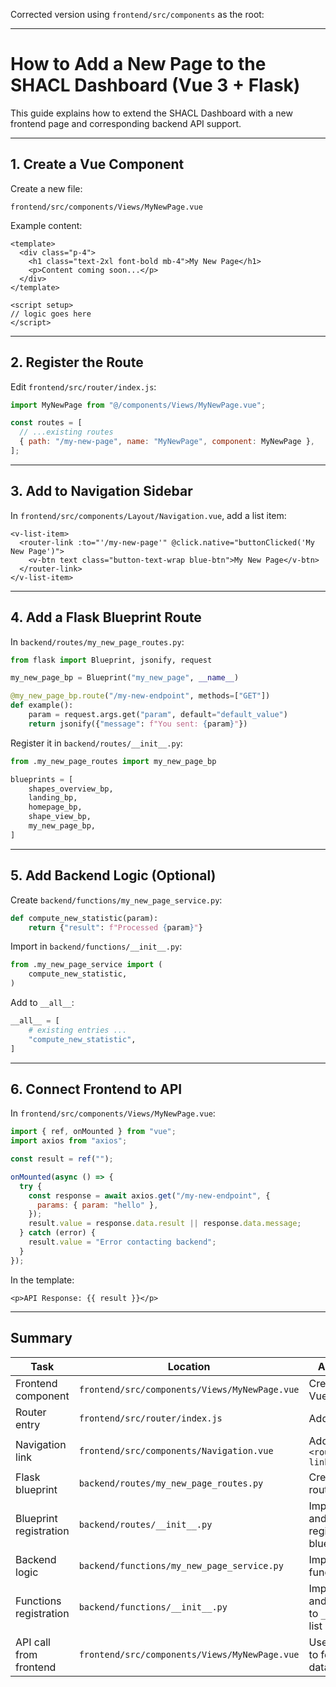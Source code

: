 Corrected version using `frontend/src/components` as the root:

---

# How to Add a New Page to the SHACL Dashboard (Vue 3 + Flask)

This guide explains how to extend the SHACL Dashboard with a new frontend page and corresponding backend API support.

---

## 1. Create a Vue Component

Create a new file:

```
frontend/src/components/Views/MyNewPage.vue
```

Example content:

```vue
<template>
  <div class="p-4">
    <h1 class="text-2xl font-bold mb-4">My New Page</h1>
    <p>Content coming soon...</p>
  </div>
</template>

<script setup>
// logic goes here
</script>
```

---

## 2. Register the Route

Edit `frontend/src/router/index.js`:

```js
import MyNewPage from "@/components/Views/MyNewPage.vue";

const routes = [
  // ...existing routes
  { path: "/my-new-page", name: "MyNewPage", component: MyNewPage },
];
```

---

## 3. Add to Navigation Sidebar

In `frontend/src/components/Layout/Navigation.vue`, add a list item:

```vue
<v-list-item>
  <router-link :to="'/my-new-page'" @click.native="buttonClicked('My New Page')">
    <v-btn text class="button-text-wrap blue-btn">My New Page</v-btn>
  </router-link>
</v-list-item>
```

---

## 4. Add a Flask Blueprint Route

In `backend/routes/my_new_page_routes.py`:

```python
from flask import Blueprint, jsonify, request

my_new_page_bp = Blueprint("my_new_page", __name__)

@my_new_page_bp.route("/my-new-endpoint", methods=["GET"])
def example():
    param = request.args.get("param", default="default_value")
    return jsonify({"message": f"You sent: {param}"})
```

Register it in `backend/routes/__init__.py`:

```python
from .my_new_page_routes import my_new_page_bp

blueprints = [
    shapes_overview_bp,
    landing_bp,
    homepage_bp,
    shape_view_bp,
    my_new_page_bp,
]
```

---

## 5. Add Backend Logic (Optional)

Create `backend/functions/my_new_page_service.py`:

```python
def compute_new_statistic(param):
    return {"result": f"Processed {param}"}
```

Import in `backend/functions/__init__.py`:

```python
from .my_new_page_service import (
    compute_new_statistic,
)
```

Add to `__all__`:

```python
__all__ = [
    # existing entries ...
    "compute_new_statistic",
]
```

---

## 6. Connect Frontend to API

In `frontend/src/components/Views/MyNewPage.vue`:

```js
import { ref, onMounted } from "vue";
import axios from "axios";

const result = ref("");

onMounted(async () => {
  try {
    const response = await axios.get("/my-new-endpoint", {
      params: { param: "hello" },
    });
    result.value = response.data.result || response.data.message;
  } catch (error) {
    result.value = "Error contacting backend";
  }
});
```

In the template:

```vue
<p>API Response: {{ result }}</p>
```

---

## Summary

| Task                   | Location                                      | Action                           |
| ---------------------- | --------------------------------------------- | -------------------------------- |
| Frontend component     | `frontend/src/components/Views/MyNewPage.vue` | Create Vue page                  |
| Router entry           | `frontend/src/router/index.js`                | Add route                        |
| Navigation link        | `frontend/src/components/Navigation.vue`      | Add `<router-link>`              |
| Flask blueprint        | `backend/routes/my_new_page_routes.py`        | Create route                     |
| Blueprint registration | `backend/routes/__init__.py`                  | Import and register blueprint    |
| Backend logic          | `backend/functions/my_new_page_service.py`    | Implement function               |
| Functions registration | `backend/functions/__init__.py`               | Import and add to `__all__` list |
| API call from frontend | `frontend/src/components/Views/MyNewPage.vue` | Use axios to fetch data          |
